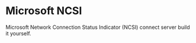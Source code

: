 # Microsoft NCSI
Microsoft Network Connection Status Indicator (NCSI) connect server build it yourself.